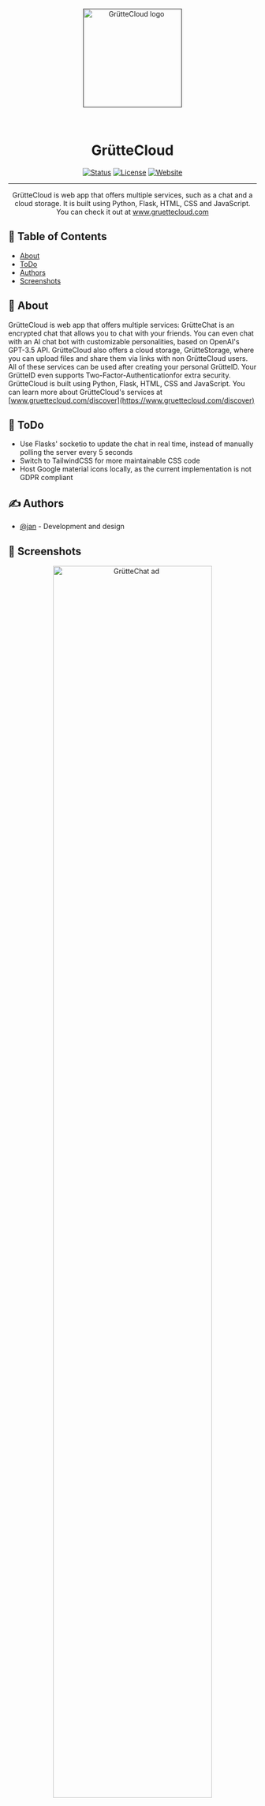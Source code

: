 <p align="center">
  <a href="" rel="noopener">
    <img width=200px src="https://www.gruettecloud.com/static/gruettecloud_logo.png" alt="GrütteCloud logo">
  </a>
</p>
<br>

<h1 align="center">GrütteCloud</h1>

<div align="center">

[![Status](https://img.shields.io/badge/status-active-success.svg)]()
[![License](https://img.shields.io/badge/license-MIT-blue.svg)](/LICENSE)
[![Website](https://img.shields.io/website-up-down-green-red/http/shields.io.svg)](https://www.gruettecloud.com/)
</div>

---

<p align="center">
    GrütteCloud is web app that offers multiple services, such as a chat and a cloud storage. It is built using Python, Flask, HTML, CSS and JavaScript.<br>
    You can check it out at <a href="https://www.gruettecloud.com/">www.gruettecloud.com</a>
</p>

## 📝 Table of Contents

- [About](#about)
- [ToDo](#todo)
- [Authors](#authors)
- [Screenshots](#screenshots)

## 🧐 About <a name = "about"></a>

GrütteCloud is web app that offers multiple services: GrütteChat is an encrypted chat that allows you to chat with your friends. You can even chat with an AI chat bot with customizable personalities, based on OpenAI's GPT-3.5 API. GrütteCloud also offers a cloud storage, GrütteStorage, where you can upload files and share them via links with non GrütteCloud users. All of these services can be used after creating your personal GrütteID. Your GrütteID even supports Two-Factor-Authenticationfor extra security. GrütteCloud is built using Python, Flask, HTML, CSS and JavaScript.
You can learn more about GrütteCloud's services at [www.gruettecloud.com/discover](https://www.gruettecloud.com/discover)

## 🚀 ToDo <a name = "todo"></a>

- Use Flasks' socketio to update the chat in real time, instead of manually polling the server every 5 seconds
- Switch to TailwindCSS for more maintainable CSS code
- Host Google material icons locally, as the current implementation is not GDPR compliant

## ✍️ Authors <a name = "authors"></a>

- [@jan](https://github.com/xelemir) - Development and design

## 🎉 Screenshots <a name = "screenshots"></a>
<p align="center">
<img width=80% src="static/marketing/ad.png" alt="GrütteChat ad"><br>
An ad for GrütteChat.<br><br>
</p>
<br>
<p align="center">
  <img width=200px src="https://www.gruettecloud.com/static/renders/light/chat1.png" alt="GrütteChat" style="padding:30px;">
  <img width=200px src="https://www.gruettecloud.com/static/renders/light/ai1.png" alt="GrütteChat" style="padding:30px;">
  <img width=200px src="https://www.gruettecloud.com/static/renders/light/id1.png" alt="GrütteID" style="padding:30px;">
  <br> Chat view, MyAi with pirate personality, GrütteID settings (from left to right)<br><br>
</p>
<p align="center">
  <img width=40% src="https://www.gruettecloud.com/static/renders/light/drive1.png" alt="GrütteStorage" style="padding:30px;">
  <img width=30% src="https://www.gruettecloud.com/static/renders/light/drive2.png" alt="GrütteStorage" style="padding:30px;">
  <br> GrütteStorage<br><br>
</p>
